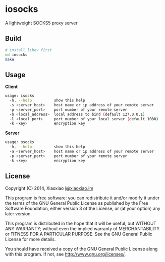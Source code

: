 # iosocks  #

A lightweight SOCKS5 proxy server

## Build ##

```bash
# install libev first
cd iosocks
make
```

## Usage ##

**Client**

```bash
usage: isocks
  -h, --help          show this help
  -s <server_host>    host name or ip address of your remote server
  -p <server_port>    port number of your remote server
  -b <local_address>  local address to bind (default 127.0.0.1)
  -l <local_port>     port number of your local server (default 1080)
  -k <key>            encryption key
```

**Server**

```bash
usage: osocks
  -h, --help          show this help
  -a <server_host>    host name or ip address of your remote server
  -p <server_port>    port number of your remote server
  -k <key>            encryption key
```

## License ##

Copyright (C) 2014, Xiaoxiao <i@xiaoxiao.im>

This program is free software: you can redistribute it and/or modify
it under the terms of the GNU General Public License as published by
the Free Software Foundation, either version 3 of the License, or
(at your option) any later version.

This program is distributed in the hope that it will be useful,
but WITHOUT ANY WARRANTY; without even the implied warranty of
MERCHANTABILITY or FITNESS FOR A PARTICULAR PURPOSE.  See the
GNU General Public License for more details.

You should have received a copy of the GNU General Public License
along with this program. If not, see <http://www.gnu.org/licenses/>.
